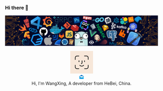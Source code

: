 ### Hi there 👋

![](https://github.com/WangXing365/wangxing365/blob/main/assets/header.png)

<div align="center">
<a href="#"><img src="https://github.com/WangXing365/wangxing365/blob/main/assets/avatar.png" wight="75" height="75" /></a>
<br><a href="mailto:guest.google@qq.com"><img src="https://github.com/WangXing365/wangxing365/blob/main/assets/mail.png" wight="18" height="18" /></a>
<br>Hi, I'm WangXing, A developer from HeBei, China.
</div>

<!--

Here are some ideas to get you started:

- 🔭 I’m currently working on ...
- 🌱 I’m currently learning ...
- 👯 I’m looking to collaborate on ...
- 🤔 I’m looking for help with ...
- 💬 Ask me about ...
- 📫 How to reach me: ...
- 😄 Pronouns: ...
- ⚡ Fun fact: ...
-->
